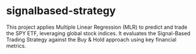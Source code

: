 # signalbased-strategy
This project applies Multiple Linear Regression (MLR) to predict and trade the SPY ETF, leveraging global stock indices. It evaluates the Signal-Based Trading Strategy against the Buy &amp; Hold approach using key financial metrics.
